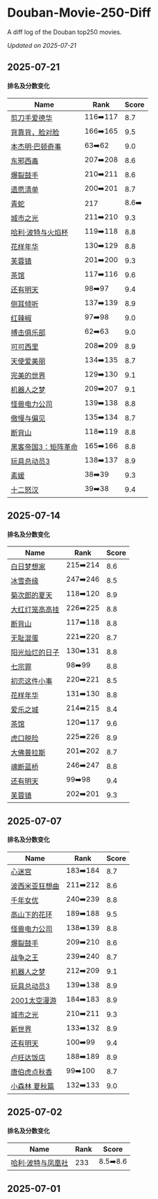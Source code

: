 # Douban-Movie-250-Diff

A diff log of the Douban top250 movies.

*Updated on 2025-07-21*

## 2025-07-21


#### 排名及分数变化

|     Name    |   Rank   |   Score  |
| ---------- | -------- | -------- |
| [剪刀手爱德华](https://movie.douban.com/subject/1292370) | 116➡️117 | 8.7 |
| [背靠背，脸对脸](https://movie.douban.com/subject/1307856) | 166➡️165 | 9.5 |
| [本杰明·巴顿奇事](https://movie.douban.com/subject/1485260) | 63➡️62 | 9.0 |
| [东邪西毒](https://movie.douban.com/subject/1292328) | 207➡️208 | 8.6 |
| [爆裂鼓手](https://movie.douban.com/subject/25773932) | 210➡️211 | 8.6 |
| [遗愿清单](https://movie.douban.com/subject/1867345) | 200➡️201 | 8.7 |
| [青蛇](https://movie.douban.com/subject/1303394) | 217 | 8.6➡️ |
| [城市之光](https://movie.douban.com/subject/1293908) | 211➡️210 | 9.3 |
| [哈利·波特与火焰杯](https://movie.douban.com/subject/1309055) | 119➡️118 | 8.8 |
| [花样年华](https://movie.douban.com/subject/1291557) | 130➡️129 | 8.8 |
| [芙蓉镇](https://movie.douban.com/subject/1297880) | 201➡️200 | 9.3 |
| [茶馆](https://movie.douban.com/subject/1461403) | 117➡️116 | 9.6 |
| [还有明天](https://movie.douban.com/subject/36445098) | 98➡️97 | 9.4 |
| [侧耳倾听](https://movie.douban.com/subject/1297052) | 137➡️139 | 8.9 |
| [红辣椒](https://movie.douban.com/subject/1865703) | 97➡️98 | 9.0 |
| [搏击俱乐部](https://movie.douban.com/subject/1292000) | 62➡️63 | 9.0 |
| [可可西里](https://movie.douban.com/subject/1308857) | 208➡️209 | 8.9 |
| [天使爱美丽](https://movie.douban.com/subject/1292215) | 134➡️135 | 8.7 |
| [完美的世界](https://movie.douban.com/subject/1300992) | 129➡️130 | 9.1 |
| [机器人之梦](https://movie.douban.com/subject/35426925) | 209➡️207 | 9.1 |
| [怪兽电力公司](https://movie.douban.com/subject/1291579) | 139➡️138 | 8.8 |
| [傲慢与偏见](https://movie.douban.com/subject/1418200) | 135➡️134 | 8.7 |
| [断背山](https://movie.douban.com/subject/1418834) | 118➡️119 | 8.8 |
| [黑客帝国3：矩阵革命](https://movie.douban.com/subject/1302467) | 165➡️166 | 8.8 |
| [玩具总动员3](https://movie.douban.com/subject/1858711) | 138➡️137 | 8.9 |
| [素媛](https://movie.douban.com/subject/21937452) | 38➡️39 | 9.3 |
| [十二怒汉](https://movie.douban.com/subject/1293182) | 39➡️38 | 9.4 |
## 2025-07-14


#### 排名及分数变化

|     Name    |   Rank   |   Score  |
| ---------- | -------- | -------- |
| [白日梦想家](https://movie.douban.com/subject/2133323) | 215➡️214 | 8.6 |
| [冰雪奇缘](https://movie.douban.com/subject/4202982) | 247➡️246 | 8.5 |
| [菊次郎的夏天](https://movie.douban.com/subject/1293359) | 118➡️120 | 8.9 |
| [大红灯笼高高挂](https://movie.douban.com/subject/1293323) | 226➡️225 | 8.8 |
| [断背山](https://movie.douban.com/subject/1418834) | 117➡️118 | 8.8 |
| [无耻混蛋](https://movie.douban.com/subject/1438652) | 221➡️220 | 8.7 |
| [阳光灿烂的日子](https://movie.douban.com/subject/1291875) | 130➡️131 | 8.8 |
| [七宗罪](https://movie.douban.com/subject/1292223) | 98➡️99 | 8.8 |
| [初恋这件小事](https://movie.douban.com/subject/4739952) | 220➡️221 | 8.5 |
| [花样年华](https://movie.douban.com/subject/1291557) | 131➡️130 | 8.8 |
| [爱乐之城](https://movie.douban.com/subject/25934014) | 214➡️215 | 8.4 |
| [茶馆](https://movie.douban.com/subject/1461403) | 120➡️117 | 9.6 |
| [虎口脱险](https://movie.douban.com/subject/1296909) | 225➡️226 | 8.9 |
| [大佛普拉斯](https://movie.douban.com/subject/27059130) | 201➡️202 | 8.7 |
| [魂断蓝桥](https://movie.douban.com/subject/1293964) | 246➡️247 | 8.8 |
| [还有明天](https://movie.douban.com/subject/36445098) | 99➡️98 | 9.4 |
| [芙蓉镇](https://movie.douban.com/subject/1297880) | 202➡️201 | 9.3 |
## 2025-07-07


#### 排名及分数变化

|     Name    |   Rank   |   Score  |
| ---------- | -------- | -------- |
| [心迷宫](https://movie.douban.com/subject/25917973) | 183➡️184 | 8.7 |
| [波西米亚狂想曲](https://movie.douban.com/subject/5300054) | 211➡️212 | 8.6 |
| [千年女优](https://movie.douban.com/subject/1307394) | 240➡️239 | 8.8 |
| [高山下的花环](https://movie.douban.com/subject/1422283) | 189➡️188 | 9.5 |
| [怪兽电力公司](https://movie.douban.com/subject/1291579) | 138➡️139 | 8.8 |
| [爆裂鼓手](https://movie.douban.com/subject/25773932) | 209➡️210 | 8.6 |
| [战争之王](https://movie.douban.com/subject/1419936) | 239➡️240 | 8.7 |
| [机器人之梦](https://movie.douban.com/subject/35426925) | 212➡️209 | 9.1 |
| [玩具总动员3](https://movie.douban.com/subject/1858711) | 139➡️138 | 8.9 |
| [2001太空漫游](https://movie.douban.com/subject/1292226) | 184➡️183 | 8.9 |
| [城市之光](https://movie.douban.com/subject/1293908) | 210➡️211 | 9.3 |
| [新世界](https://movie.douban.com/subject/10437779) | 133➡️132 | 8.9 |
| [还有明天](https://movie.douban.com/subject/36445098) | 100➡️99 | 9.4 |
| [卢旺达饭店](https://movie.douban.com/subject/1291822) | 188➡️189 | 8.9 |
| [唐伯虎点秋香](https://movie.douban.com/subject/1306249) | 99➡️100 | 8.7 |
| [小森林 夏秋篇](https://movie.douban.com/subject/25814705) | 132➡️133 | 9.0 |
## 2025-07-02


#### 排名及分数变化

|     Name    |   Rank   |   Score  |
| ---------- | -------- | -------- |
| [哈利·波特与凤凰社](https://movie.douban.com/subject/1457217) | 233 | 8.5➡️8.6 |
## 2025-07-01

